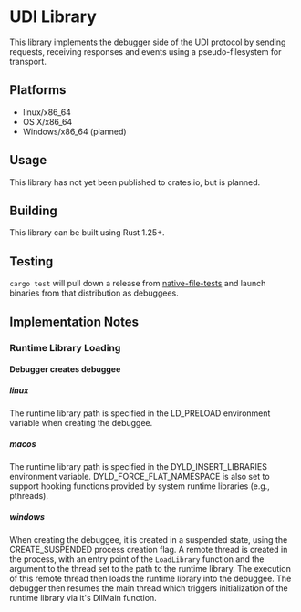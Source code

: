 # UDI Library #

This library implements the debugger side of the UDI protocol by sending requests,
receiving responses and events using a pseudo-filesystem for transport.

## Platforms ##

- linux/x86_64
- OS X/x86_64
- Windows/x86_64 (planned)

## Usage ##

This library has not yet been published to crates.io, but is planned.

## Building ##

This library can be built using Rust 1.25+.

## Testing ##

`cargo test` will pull down a release from [native-file-tests](https://github.com/dxdbg/native-file-tests) and
launch binaries from that distribution as debuggees.

## Implementation Notes

### Runtime Library Loading

#### Debugger creates debuggee

##### linux

The runtime library path is specified in the LD\_PRELOAD environment variable
when creating the debuggee.

##### macos

The runtime library path is specified in the DYLD\_INSERT\_LIBRARIES
environment variable. DYLD\_FORCE\_FLAT\_NAMESPACE is also set to support
hooking functions provided by system runtime libraries (e.g., pthreads).

##### windows

When creating the debuggee, it is created in a suspended state, using the
CREATE\_SUSPENDED process creation flag. A remote thread is created in the
process, with an entry point of the `LoadLibrary` function and the argument to
the thread set to the path to the runtime library. The execution of this remote
thread then loads the runtime library into the debuggee. The debugger then
resumes the main thread which triggers initialization of the runtime
library via it's DllMain function.
